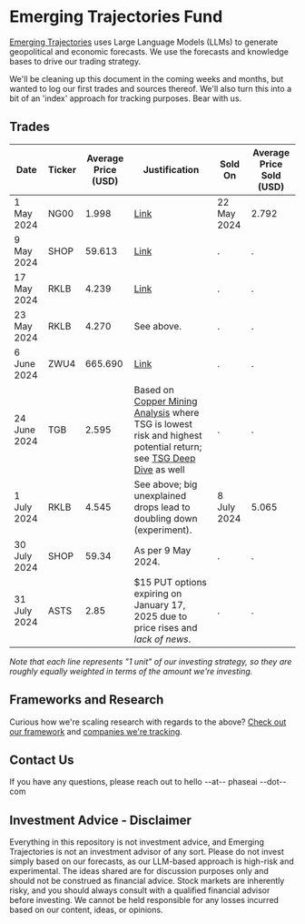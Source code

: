 # Emerging Trajectories Fund

[Emerging Trajectories](https://emergingtrajectories.com/) uses Large Language Models (LLMs) to generate geopolitical and economic forecasts. We use the forecasts and knowledge bases to drive our trading strategy.

We'll be cleaning up this document in the coming weeks and months, but wanted to log our first trades and sources thereof. We'll also turn this into a bit of an 'index' approach for tracking purposes. Bear with us.

## Trades

| Date          | Ticker | Average Price (USD) | Justification | Sold On | Average Price Sold (USD) |
| ------------- | ------ | ------------------- | ------------- | ------- | ------------------------ |
| 1 May 2024    |  NG00  |              1.998  | [Link](https://emergingtrajectories.com/c/natural-gas-forecast-sept-30-2024) | 22 May 2024 | 2.792 |
| 9 May 2024    |  SHOP  |             59.613  | [Link](https://emergingtrajectories.com/a/pub/shopify-may-8-earnings) | . | . |
| 17 May 2024   |  RKLB  |              4.239  | [Link](https://emergingtrajectories.com/a/pub/rocket-lab-forecast-may-2024-to-2025) | . | . |
| 23 May 2024   |  RKLB  |              4.270  | See above. | . | . |
| 6 June 2024   |  ZWU4  |            665.690  | [Link](https://emergingtrajectories.com/a/pub/2024-06-05_wheat_price_sept_2024_forecast) | . | . |
| 24 June 2024  |   TGB  |              2.595  | Based on [Copper Mining Analysis](https://emergingtrajectories.com/c/copper_mining_companies) where TSG is lowest risk and highest potential return; see [TSG Deep Dive](https://emergingtrajectories.com/a/pub/taseko_mines_stock_analysis) as well | . | . |
| 1 July 2024   |  RKLB  |              4.545  | See above; big unexplained drops lead to doubling down (experiment). | 8 July 2024 | 5.065 |
| 30 July 2024   |  SHOP  |              59.34  | As per 9 May 2024. | . | . |
| 31 July 2024 | ASTS | 2.85 | $15 PUT options expiring on January 17, 2025 due to price rises and *lack of news*. | . | . |

_Note that each line represents "1 unit" of our investing strategy, so they are roughly equally weighted in terms of the amount we're investing._

## Frameworks and Research

Curious how we're scaling research with regards to the above? [Check out our framework](https://emergingtrajectories.com/a/pub/emerging-trajectories-investment-framework) and [companies we're tracking](https://emergingtrajectories.com/a/pub/et-fund-list-of-companies).

## Contact Us

If you have any questions, please reach out to hello --at-- phaseai --dot-- com

## Investment Advice - Disclaimer

Everything in this repository is not investment advice, and Emerging Trajectories is not an investment advisor of any sort. Please do not invest simply based on our forecasts, as our LLM-based approach is high-risk and experimental. The ideas shared are for discussion purposes only and should not be construed as financial advice. Stock markets are inherently risky, and you should always consult with a qualified financial advisor before investing. We cannot be held responsible for any losses incurred based on our content, ideas, or opinions.

